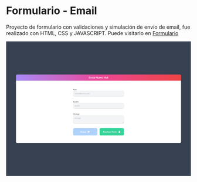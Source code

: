 # Formulario - Email

Proyecto de formulario con validaciones y simulación de envío de email, fue realizado con HTML, CSS y JAVASCRIPT. Puede visitarlo en  [Formulario](https://felipeaguileradev.github.io/proyecto-enviar-email/ "Formulario")


![](https://github.com/felipeaguileradev/proyecto-enviar-email/blob/main/proyecto-enviar-email.png?raw=true)
